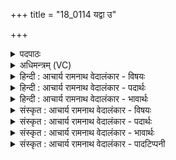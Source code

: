 +++
title = "18_0114 यद्वा उ"

+++
<details><summary>पदपाठः</summary>

य꣢द्। वै। उ꣣। विश्प꣡तिः꣢। शि꣣तः꣢। सु꣡प्री꣢꣯तः। सु। प्री꣣तः म꣡नु꣢꣯षः। वि꣣शे꣢। वि꣡श्वा꣢꣯। इत्। अ꣣ग्निः꣢। प्र꣡ति꣢꣯। रक्षाँ꣢꣯सि। से꣣धति। ११४।
</details>

<details><summary>अधिमन्त्रम् (VC)</summary>

- अग्निः
- विश्वमना वैयश्वः
- उष्णिक्
- ऋषभः
- आग्नेयं काण्डम्
</details>

<details><summary>हिन्दी : आचार्य रामनाथ वेदालंकार - विषयः</summary>

अगले मन्त्र में यह वर्णन है कि यज्ञाग्नि, अतिथि, आचार्य, राजा और परमात्मा मनुष्यों का क्या उपकार करते हैं।
</details>

<details><summary>हिन्दी : आचार्य रामनाथ वेदालंकार - पदार्थः</summary>

पदार्थान्वयभाषाः -  (यत् वै उ) जब (विश्पतिः) प्रजापालक (अग्निः) यज्ञाग्नि, अतिथि, आचार्य, राजा वा परमात्मा (शितः) हवि देने से तीक्ष्ण, भली-भाँति उद्बोधित वा उत्साहित होकर (मनुषः) सत्कार करनेवाले मनुष्य के (विशे) यज्ञगृह, स्व-गृह, गुरुकुल-रूप गृह, राष्ट्र-गृह वा हृदय-गृह में (सुप्रीतः) भली-भाँति तृप्त हो जाता है, तब (विश्वा इत्) सभी (रक्षांसि) अविद्या, रोग, दुराचार, दुर्गुण आदि राक्षसों तथा शत्रुओं को (प्रतिसेधति) दूर कर देता है ॥८॥ इस मन्त्र में अर्थश्लेषालङ्कार है ॥८॥
</details>

<details><summary>हिन्दी : आचार्य रामनाथ वेदालंकार - भावार्थः</summary>

भावार्थभाषाः -  जैसे घृत आदि की आहुति देने से तीक्ष्ण तथा सुतृप्त हुई यज्ञाग्नि रोगरूप राक्षसों को विनष्ट करती है, अथवा जैसे घर में सत्कार से प्रसन्न किया गया विद्वान् अतिथि गृहस्थ के सब अविद्या आदि राक्षसों का विनाश करता है, अथवा जैसे शिष्यों की शुश्रूषा तथा उनके व्रतपालन से वश में किया गया आचार्य उनके सब दोषों को दूर करता है, अथवा जैसे प्रजाजनों से उत्साहित तथा कर आदि के प्रदान से सन्तुष्ट किया गया राजा उनके संकटों को हटाता है, वैसे ही समर्पणरूप हवि देकर उपासना किया गया तथा सुप्रसन्न किया गया परमात्मा उपासकों के सब विघ्नों को और काम, क्रोध आदि राक्षसों को समूल नष्ट कर देता है ॥८॥ इस दशति में परमात्मा की मित्रता का फल प्रतिपादन करते हुए उसकी स्तुति की प्रेरणा होने से, उससे तेज आदि की प्रार्थना होने से, उसके द्वारा राक्षसों के निवारण आदि का वर्णन होने से और अग्नि नाम से यज्ञाग्नि, अतिथि, आचार्य, राजा आदि के चरित का वर्णन होने से इस दशति के विषय की पूर्व दशति के विषय के साथ सङ्गति है ॥ द्वितीय प्रपाठक में प्रथम अर्ध की द्वितीय दशति समाप्त ॥ प्रथम अध्याय में बारहवाँ खण्ड समाप्त ॥ यह प्रथम अध्याय समाप्त हुआ ॥
</details>

<details><summary>संस्कृत : आचार्य रामनाथ वेदालंकार - विषयः</summary>

अथ यज्ञाग्निरतिथिराचार्यो राजा परमात्मा च मनुष्याणां किमुपकुर्वन्तीत्याह।
</details>

<details><summary>संस्कृत : आचार्य रामनाथ वेदालंकार - पदार्थः</summary>

पदार्थान्वयभाषाः -  (यत् वै उ) यदा खलु (विश्पतिः) प्रजापालकः (अग्निः) यज्ञाग्निः, अतिथिः, आचार्यः, राजा, परमात्मा वा (शितः) हविष्प्रदानेन तीक्ष्णीकृतः, प्रोद्बोधितः, उत्साहितो वा सन्। शो तनूकरणे निष्ठायां रूपम्। (मनुषः) सत्कर्तुः मनुष्यस्य (विशे) यज्ञगृहे स्वगृहे, गुरुकुलगृहे, राष्ट्रगृहे, हृदयगृहे वा। विशन्त्येतद् इति विशः गृहम्। (सुप्रीतः) सुतृप्तः जायते, तदा (विश्वा इत्) सर्वाण्येव। विश्वानि इति प्राप्ते शेश्छन्दसि बहुलम्।’ अ० ६।१।७० इति शिलोपः। (रक्षांसि) अविद्याव्याधिदुराचारदुर्गुणादीन् राक्षसान् शत्रूँश्च (प्रति सेधति) निवारयति ॥८॥ अत्रार्थश्लेषालङ्कारः ॥८॥
</details>

<details><summary>संस्कृत : आचार्य रामनाथ वेदालंकार - भावार्थः</summary>

भावार्थभाषाः -  यथा घृताद्याहुतिप्रदानेन तीक्ष्णीकृतः सुतृप्तश्च यज्ञवह्निः सर्वान् रोगराक्षसान् विनाशयति, यथा वा गृहे सत्कारेण प्रसादितो विद्वानतिथिर्गृहस्थस्य सर्वानविद्यादीन् राक्षसान् हन्ति, यथा वा शिष्याणां शुश्रूषया व्रतपालनेन च वशीकृत आचार्यस्तेषां समस्तान् दोषान् दूरीकरोति, यथा वा प्रजाजनैरुत्साहितः करादिप्रदानेन तोषितश्च राजा तेषां संकटानपहरति, तथा समर्पणरूपहविष्प्रदानेनोपासित सुतोषितश्च परमात्मा सर्वान् विघ्नान् कामक्रोधादीन् राक्षसाँश्च समूलं हिनस्ति ॥८॥ अत्र परमात्मसख्यस्य फलप्रतिपादनपूर्वकं तत्स्तुत्यर्थं प्रेरणात्, ततस्तेजःप्रार्थनात्, तद्द्वारा राक्षसनिवारणादिवर्णनाद्, अग्निनाम्ना नृपातिथ्याचार्ययज्ञाग्न्यादीनां चरितवर्णनाच्चैतद्दशत्यर्थस्य पूर्वदशत्यर्थेन सह संगतिरस्तीति बोध्यम् ॥ इति द्वितीये प्रपाठके प्रथमार्धे द्वितीया दशतिः। इति प्रथमेऽध्याये द्वादशः खण्डः। समाप्तश्चायं प्रथमोऽध्यायः।
</details>

<details><summary>संस्कृत : आचार्य रामनाथ वेदालंकार - पादटिप्पनी</summary>

टिप्पणी:   १. ऋ० ८।२३।१३, विशे इत्यत्र विशि इति पाठः।
</details>